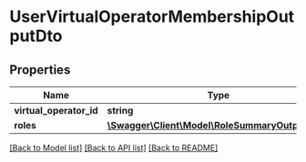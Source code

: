 # UserVirtualOperatorMembershipOutputDto

## Properties
Name | Type | Description | Notes
------------ | ------------- | ------------- | -------------
**virtual_operator_id** | **string** |  | [optional] 
**roles** | [**\Swagger\Client\Model\RoleSummaryOutputDto[]**](RoleSummaryOutputDto.md) |  | [optional] 

[[Back to Model list]](../README.md#documentation-for-models) [[Back to API list]](../README.md#documentation-for-api-endpoints) [[Back to README]](../README.md)


